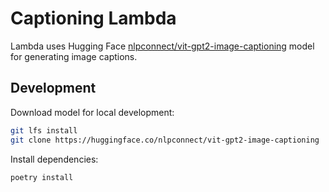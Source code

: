 # Captioning Lambda

Lambda uses Hugging Face
[nlpconnect/vit-gpt2-image-captioning](https://huggingface.co/nlpconnect/vit-gpt2-image-captioning)
model for generating image captions.

## Development

Download model for local development:

```bash
git lfs install
git clone https://huggingface.co/nlpconnect/vit-gpt2-image-captioning
```

Install dependencies:

```bash
poetry install
```
